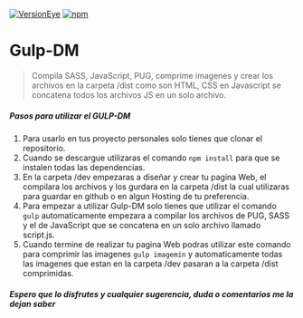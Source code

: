 
[![VersionEye](https://img.shields.io/versioneye/d/ruby/rails.svg?style=plastic)](https://github.com/dreidyy/Gulp-DM/)
[![npm](https://img.shields.io/npm/v/npm.svg?style=plastic)](https://github.com/dreidyy/Gulp-DM/)

# Gulp-DM

> Compila SASS, JavaScript, PUG, comprime imagenes y crear los archivos en la carpeta /dist como son HTML, CSS en Javascript se concatena todos los archivos JS en un solo archivo.

##### Pasos para utilizar el GULP-DM

1. Para usarlo en tus proyecto personales solo tienes que clonar el repositorio.
2. Cuando se descargue utilizaras el comando `npm install` para que se instalen todas las dependencias.
3. En la carpeta /dev empezaras a diseñar y crear tu pagina Web, el compilara los archivos y los gurdara en la carpeta /dist la cual utilizaras para guardar en github o en algun Hosting de tu preferencia.
4. Para empezar a utilizar Gulp-DM solo tienes que utilizar el comando `gulp` automaticamente empezara a compilar los archivos  de PUG, SASS y el de JavaScript que se concatena en un solo archivo llamado script.js.
5. Cuando termine de realizar tu pagina Web podras utilizar este comando para comprimir las imagenes `gulp imagemin` y automaticamente todas las imagenes que estan en la carpeta /dev pasaran a la carpeta /dist comprimidas.


##### Espero que lo disfrutes y cualquier sugerencia, duda o comentarios me la dejan saber
